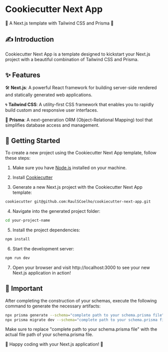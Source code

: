 # Cookiecutter Next App

🍪 A Next.js template with Tailwind CSS and Prisma 🎨

## ✍️ Introduction

Cookiecutter Next App is a template designed to kickstart your Next.js project with a beautiful combination of Tailwind CSS and Prisma.

## ✨ Features

🛠️ **Next.js**: A powerful React framework for building server-side rendered and statically generated web applications.

🌀 **Tailwind CSS**: A utility-first CSS framework that enables you to rapidly build custom and responsive user interfaces.

💎 **Prisma**: A next-generation ORM (Object-Relational Mapping) tool that simplifies database access and management.

## 🚀 Getting Started

To create a new project using the Cookiecutter Next App template, follow these steps:

1. Make sure you have [Node.js](https://nodejs.org) installed on your machine.

2. Install [Cookiecutter](https://cookiecutter.readthedocs.io/)

3. Generate a new Next.js project with the Cookiecutter Next App template:
   
```bash
cookiecutter git@github.com:RaulSCoelho/cookiecutter-next-app.git
```

4. Navigate into the generated project folder:

```bash
cd your-project-name
```

5. Install the project dependencies:

```bash
npm install
```

6. Start the development server:

```bash
npm run dev
```

7. Open your browser and visit http://localhost:3000 to see your new Next.js application in action!

## 🚧 Important

After completing the construction of your schemas, execute the following command to generate the necessary artifacts:

```bash
npx prisma generate --schema="complete path to your schema.prisma file"
npx prisma migrate dev --schema="complete path to your schema.prisma file"
```

Make sure to replace "complete path to your schema.prisma file" with the actual file path of your schema.prisma file. 

🎉 Happy coding with your Next.js application! 🚀